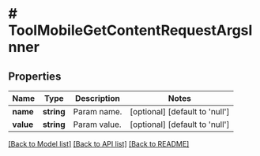 # # ToolMobileGetContentRequestArgsInner

## Properties

Name | Type | Description | Notes
------------ | ------------- | ------------- | -------------
**name** | **string** | Param name. | [optional] [default to 'null']
**value** | **string** | Param value. | [optional] [default to 'null']

[[Back to Model list]](../../README.md#models) [[Back to API list]](../../README.md#endpoints) [[Back to README]](../../README.md)
